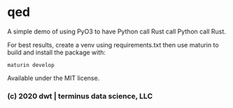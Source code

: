 # qed

A simple demo of using PyO3 to have Python call Rust call Python call Rust.  

For best results, create a venv using requirements.txt then use maturin to build and install the package with:

    maturin develop

Available under the MIT license.

### (c) 2020 dwt | terminus data science, LLC
